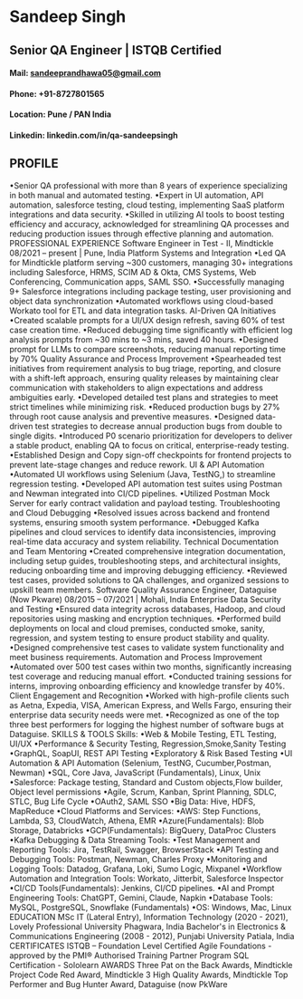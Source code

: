# Sandeep Singh
## Senior QA Engineer | ISTQB Certified
#### Mail: sandeeprandhawa05@gmail.com
#### Phone: +91-8727801565
#### Location: Pune / PAN India
#### Linkedin: linkedin.com/in/qa-sandeepsingh


## PROFILE
•Senior QA professional with more than 8 years of experience specializing in both manual and automated testing.
•Expert in UI automation, API automation, salesforce testing, cloud testing, implementing SaaS platform integrations and
data security.
•Skilled in utilizing AI tools to boost testing efficiency and accuracy, acknowledged for streamlining QA processes and reducing
production issues through effective planning and automation.
PROFESSIONAL EXPERIENCE
Software Engineer in Test - II, Mindtickle 08/2021 – present | Pune, India
Platform Systems and Integration
•Led QA for Mindtickle platform serving ~300 customers, managing 30+ integrations including Salesforce, HRMS, SCIM AD & Okta,
CMS Systems, Web Conferencing, Communication apps, SAML SSO.
•Successfully managing 9+ Salesforce integrations including package testing, user provisioning and object data synchronization
•Automated workflows using cloud-based Workato tool for ETL and data integration tasks.
AI-Driven QA Initiatives
•Created scalable prompts for a UI/UX design refresh, saving 60% of test case creation time.
•Reduced debugging time significantly with efficient log analysis prompts from ~30 mins to ~3 mins, saved 40 hours.
•Designed prompt for LLMs to compare screenshots, reducing manual reporting time by 70%
Quality Assurance and Process Improvement
•Spearheaded test initiatives from requirement analysis to bug triage, reporting, and closure with a shift-left approach, ensuring
quality releases by maintaining clear communication with stakeholders to align expectations and address ambiguities early.
•Developed detailed test plans and strategies to meet strict timelines while minimizing risk.
•Reduced production bugs by 27% through root cause analysis and preventive measures.
•Designed data-driven test strategies to decrease annual production bugs from double to single digits.
•Introduced P0 scenario prioritization for developers to deliver a stable product, enabling QA to focus on critical, enterprise-ready
testing.
•Established Design and Copy sign-off checkpoints for frontend projects to prevent late-stage changes and reduce rework.
UI & API Automation
•Automated UI workflows using Selenium (Java, TestNG,) to streamline regression testing.
•Developed API automation test suites using Postman and Newman integrated into CI/CD pipelines.
•Utilized Postman Mock Server for early contract validation and payload testing.
Troubleshooting and Cloud Debugging
•Resolved issues across backend and frontend systems, ensuring smooth system performance.
•Debugged Kafka pipelines and cloud services to identify data inconsistencies, improving real-time data accuracy and system
reliability.
Technical Documentation and Team Mentoring
•Created comprehensive integration documentation, including setup guides, troubleshooting steps, and architectural insights,
reducing onboarding time and improving debugging efficiency.
•Reviewed test cases, provided solutions to QA challenges, and organized sessions to upskill team members.
Software Quality Assurance Engineer, Dataguise (Now Pkware) 08/2015 – 07/2021 | Mohali, India
Enterprise Data Security and Testing
•Ensured data integrity across databases, Hadoop, and cloud repositories using masking and encryption techniques.
•Performed build deployments on local and cloud premises, conducted smoke, sanity, regression, and system testing to ensure
product stability and quality.
•Designed comprehensive test cases to validate system functionality and meet business requirements.
Automation and Process Improvement
•Automated over 500 test cases within two months, significantly increasing test coverage and reducing manual effort.
•Conducted training sessions for interns, improving onboarding efficiency and knowledge transfer by 40%.
Client Engagement and Recognition
•Worked with high-profile clients such as Aetna, Expedia, VISA, American Express, and Wells Fargo, ensuring their enterprise data
security needs were met.
•Recognized as one of the top three best performers for logging the highest number of software bugs at Dataguise.
SKILLS & TOOLS
Skills:
•Web & Mobile Testing, ETL Testing, UI/UX
•Performance & Security Testing, Regression,Smoke,Sanity Testing
•GraphQL, SoapUI, REST API Testing
•Exploratory & Risk Based Testing
•UI Automation & API Automation (Selenium, TestNG, Cucumber,Postman, Newman)
•SQL, Core Java, JavaScript (Fundamentals), Linux, Unix
•Salesforce: Package testing, Standard and Custom objects,Flow builder, Object level permissions
•Agile, Scrum, Kanban, Sprint Planning, SDLC, STLC, Bug Life Cycle
•OAuth2, SAML SSO
•Big Data: Hive, HDFS, MapReduce
•Cloud Platforms and Services:
•AWS: Step Functions, Lambda, S3, CloudWatch, Athena, EMR
•Azure(Fundamentals): Blob Storage, Databricks
•GCP(Fundamentals): BigQuery, DataProc Clusters
•Kafka Debugging & Data Streaming
Tools:
•Test Management and Reporting Tools: Jira, TestRail, Swagger, BrowserStack
•API Testing and Debugging Tools: Postman, Newman, Charles Proxy
•Monitoring and Logging Tools: Datadog, Grafana, Loki, Sumo Logic, Mixpanel
•Workflow Automation and Integration Tools: Workato, Jitterbit, Salesforce Inspector
•CI/CD Tools(Fundamentals): Jenkins, CI/CD pipelines.
•AI and Prompt Engineering Tools: ChatGPT, Gemini, Claude, Napkin
•Database Tools: MySQL, PostgreSQL, Snowflake (Fundamentals)
•OS: Windows, Mac, Linux
EDUCATION
MSc IT (Lateral Entry), Information Technology (2020 - 2021),
Lovely Professional University
Phagwara, India
Bachelor's in Electronics & Communications Engineering (2008 -
2012), Punjabi University
Patiala, India
CERTIFICATES
ISTQB – Foundation Level Certified Agile Foundations -
approved by the PMI® Authorised
Training Partner Program
SQL Certification - Sololearn
AWARDS
Three Pat on the Back Awards, Mindtickle
Project Code Red Award, Mindtickle
3 High Quality Awards, Mindtickle
Top Performer and Bug Hunter Award, Dataguise (now PkWare
